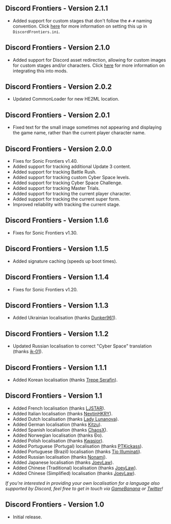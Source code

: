 ## Discord Frontiers - Version 2.1.1
- Added support for custom stages that don't follow the `#-#` naming convention. Click [here](https://github.com/hyperbx/Code-Mods/blob/main/Sonic%20Frontiers/DiscordFrontiers/README.md#mod-integration) for more information on setting this up in `DiscordFrontiers.ini`.

## Discord Frontiers - Version 2.1.0
- Added support for Discord asset redirection, allowing for custom images for custom stages and/or characters. Click [here](https://github.com/hyperbx/Code-Mods/blob/main/Sonic%20Frontiers/DiscordFrontiers/README.md#mod-integration) for more information on integrating this into mods.

## Discord Frontiers - Version 2.0.2
- Updated CommonLoader for new HE2ML location.

## Discord Frontiers - Version 2.0.1
- Fixed text for the small image sometimes not appearing and displaying the game name, rather than the current player character name.

## Discord Frontiers - Version 2.0.0
- Fixes for Sonic Frontiers v1.40.
- Added support for tracking additional Update 3 content.
- Added support for tracking Battle Rush.
- Added support for tracking custom Cyber Space levels.
- Added support for tracking Cyber Space Challenge.
- Added support for tracking Master Trials.
- Added support for tracking the current player character.
- Added support for tracking the current super form.
- Improved reliability with tracking the current stage.

## Discord Frontiers - Version 1.1.6
- Fixes for Sonic Frontiers v1.30.

## Discord Frontiers - Version 1.1.5
- Added signature caching (speeds up boot times).

## Discord Frontiers - Version 1.1.4
- Fixes for Sonic Frontiers v1.20.

## Discord Frontiers - Version 1.1.3
- Added Ukrainian localisation (thanks [Dunker961](https://github.com/Dunker961)).

## Discord Frontiers - Version 1.1.2
- Updated Russian localisation to correct "Cyber Space" translation (thanks [ik-01](https://github.com/ik-01)).

## Discord Frontiers - Version 1.1.1
- Added Korean localisation (thanks [Trepe Serafin](https://gamebanana.com/members/2351910)).

## Discord Frontiers - Version 1.1
- Added French localisation (thanks [LJSTAR](https://twitter.com/LJSTAR_)).
- Added Italian localisation (thanks [NextinHKRY](https://github.com/NextinMono)).
- Added Dutch localisation (thanks [Lady Lunanova](https://twitter.com/LadyLunanova)).
- Added German localisation (thanks [Kitzu](https://twitter.com/AsuKitzu)).
- Added Spanish localisation (thanks [ChaosX](https://twitter.com/ChaosX2006)).
- Added Norwegian localisation (thanks Đo).
- Added Polish localisation (thanks [Kwasior](https://github.com/ThisKwasior)).
- Added Portuguese (Portugal) localisation (thanks [PTKickass](https://github.com/PTKickass)).
- Added Portuguese (Brazil) localisation (thanks [Tio Illuminati](https://twitter.com/ImTioIlluminati)).
- Added Russian localisation (thanks [Nonami](https://gamebanana.com/members/1696613)).
- Added Japanese localisation (thanks [JoeyLaw](https://www.youtube.com/@joeylaw123)).
- Added Chinese (Traditional) localisation (thanks [JoeyLaw](https://www.youtube.com/@joeylaw123)).
- Added Chinese (Simplified) localisation (thanks [JoeyLaw](https://www.youtube.com/@joeylaw123)).

*If you're interested in providing your own localisation for a language also supported by Discord, feel free to get in touch via [GameBanana](https://gamebanana.com/members/1673715) or [Twitter](https://twitter.com/HyperBE32)!*

## Discord Frontiers - Version 1.0
- Initial release.